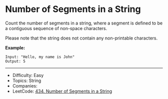 # Number of Segments in a String

Count the number of segments in a string, where a segment is defined to be a contiguous sequence of non-space characters.

Please note that the string does not contain any non-printable characters.

**Example:**
```
Input: "Hello, my name is John"
Output: 5
```

---

* Difficulty: Easy
* Topics: String
* Companies: 
* LeetCode: [434. Number of Segments in a String](https://leetcode.com/problems/number-of-segments-in-a-string/description/)
